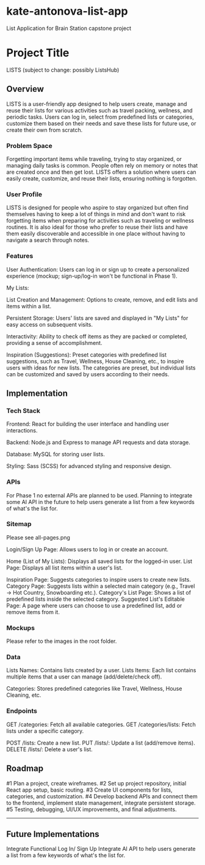 # kate-antonova-list-app
List Application for Brain Station capstone project 

# Project Title

LISTS (subject to change: possibly ListsHub)

## Overview

LISTS is a user-friendly app designed to help users create, manage and reuse their lists for various activities such as travel packing, wellness, and periodic tasks. Users can log in, select from predefined lists or categories, customize them based on their needs and save these lists for future use, or create their own from scratch. 

### Problem Space

Forgetting important items while traveling, trying to stay organized, or managing daily tasks is common. People often rely on memory or notes that are created once and then get lost. LISTS offers a solution where users can easily create, customize, and reuse their lists, ensuring nothing is forgotten.

### User Profile

LISTS is designed for people who aspire to stay organized but often find themselves having to keep a lot of things in mind and don't want to risk forgetting items when preparing for activities such as traveling or wellness routines. It is also ideal for those who prefer to reuse their lists and have them easily discoverable and accessible in one place without having to navigate a search through notes. 

### Features

User Authentication: Users can log in or sign up to create a personalized experience 
(mockup; sign-up/log-in won't be functional in Phase 1).

My Lists:

List Creation and Management: Options to create, remove, and edit lists and items within a list.

Persistent Storage: Users' lists are saved and displayed in "My Lists" for easy access on subsequent visits.

Interactivity: Ability to check off items as they are packed or completed, providing a sense of accomplishment.

Inspiration (Suggestions): Preset categories with predefined list suggestions, such as Travel, Wellness, House Cleaning, etc., to inspire users with ideas for new lists. The categories are preset, but individual lists can be customized and saved by users according to their needs.


## Implementation

### Tech Stack

Frontend: React for building the user interface and handling user interactions.

Backend: Node.js and Express to manage API requests and data storage.

Database: MySQL for storing user lists.

Styling: Sass (SCSS) for advanced styling and responsive design.

### APIs

For Phase 1 no external APIs are planned to be used. 
Planning to integrate some AI API in the future to help users generate a list from a few keywords of what's the list for.

### Sitemap

Please see all-pages.png

Login/Sign Up Page: Allows users to log in or create an account.

Home (List of My Lists): Displays all saved lists for the logged-in user.
List Page: Displays all list items within a user's list.

Inspiration Page: Suggests categories to inspire users to create new lists.
Category Page: Suggests lists within a selected main category (e.g., Travel -> Hot Country, Snowboarding etc.).
Category's List Page: Shows a list of predefined lists inside the selected category.
Suggested List's Editable Page: A page where users can choose to use a predefined list, add or remove items from it.

### Mockups

Please refer to the images in the root folder.

### Data

Lists Names: Contains lists created by a user.
Lists Items: Each list contains multiple items that a user can manage (add/delete/check off).

Categories: Stores predefined categories like Travel, Wellness, House Cleaning, etc.

### Endpoints

GET /categories: Fetch all available categories.
GET /categories/lists: Fetch lists under a specific category.

POST /lists: Create a new list.
PUT /lists/: Update a list (add/remove items).
DELETE /lists/: Delete a user's list.

## Roadmap

#1 Plan a project, create wireframes.
#2 Set up project repository, initial React app setup, basic routing.
#3 Create UI components for lists, categories, and customization.
#4 Develop backend APIs and connect them to the frontend, implement state management, integrate persistent storage.
#5 Testing, debugging, UI/UX improvements, and final adjustments.

---

## Future Implementations

Integrate Functional Log In/ Sign Up
Integrate AI API to help users generate a list from a few keywords of what's the list for.
